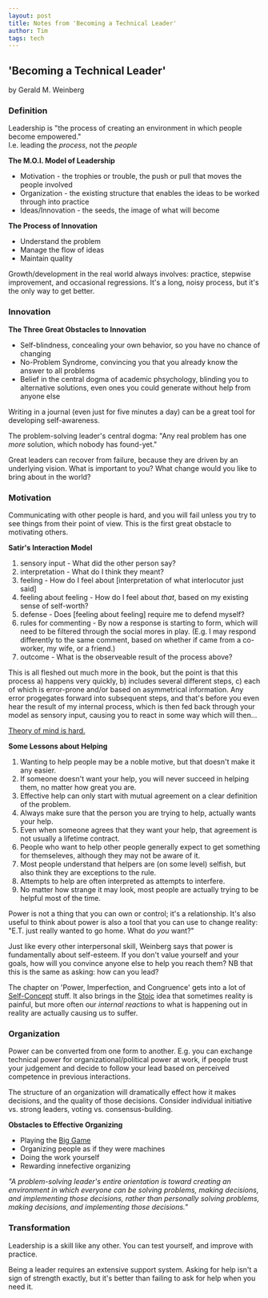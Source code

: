 ```yaml
---
layout: post
title: Notes from 'Becoming a Technical Leader'
author: Tim
tags: tech
---
```


## 'Becoming a Technical Leader'  
by Gerald M. Weinberg  


### Definition  
Leadership is "the process of creating an environment in which people become empowered."  
I.e. leading the *process*, not the *people*  

**The M.O.I. Model of Leadership**  
* Motivation - the trophies or trouble, the push or pull that moves the people involved  
* Organization - the existing structure that enables the ideas to be worked through into practice  
* Ideas/Innovation - the seeds, the image of what will become  

**The Process of Innovation**  
* Understand the problem  
* Manage the flow of ideas  
* Maintain quality  

Growth/development in the real world always involves: practice, stepwise improvement, and occasional regressions. It's a long, noisy process, but it's the only way to get better.  


### Innovation  
**The Three Great Obstacles to Innovation**  
* Self-blindness, concealing your own behavior, so you have no chance of changing  
* No-Problem Syndrome, convincing you that you already know the answer to all problems  
* Belief in the central dogma of academic phsychology, blinding you to alternative solutions, even ones you could generate without help from anyone else  

Writing in a journal (even just for five minutes a day) can be a great tool for developing self-awareness.  

The problem-solving leader's central dogma: "Any real problem has one *more* solution, which nobody has found-yet."  

Great leaders can recover from failure, because they are driven by an underlying vision. What is important to you? What change would you like to bring about in the world?  


### Motivation  
Communicating with other people is hard, and you will fail unless you try to see things from their point of view. This is the first great obstacle to motivating others.  

**Satir's Interaction Model**  
1. sensory input - What did the other person say?  
2. interpretation - What do I think they meant?  
3. feeling - How do I feel about [interpretation of what interlocutor just said]  
4. feeling about feeling - How do I feel about *that*, based on my existing sense of self-worth?  
5. defense - Does [feeling about feeling] require me to defend myself?  
6. rules for commenting - By now a response is starting to form, which will need to be filtered through the social mores in play. (E.g. I may respond differently to the same comment, based on whether if came from a co-worker, my wife, or a friend.)  
7. outcome - What is the observeable result of the process above?  

This is all fleshed out much more in the book, but the point is that this process a) happens very quickly, b) includes several different steps, c) each of which is error-prone and/or based on asymmetrical information. Any error progegates forward into subsequent steps, and that's before you even hear the result of my internal process, which is then fed back through your model as sensory input, causing you to react in some way which will then...  

[Theory of mind is hard.](../../../papers/GoodOldNeon.pdf) 

**Some Lessons about Helping**  
1. Wanting to help people may be a noble motive, but that doesn't make it any easier.
2. If someone doesn't want your help, you will never succeed in helping them, no matter how great you are.
3. Effective help can only start with mutual agreement on a clear definition of the problem.
4. Always make sure that the person you are trying to help, actually wants your help.
5. Even when someone agrees that they want your help, that agreement is not usually a lifetime contract.
6. People who want to help other people generally expect to get something for themseleves, although they may not be aware of it.
7. Most people understand that helpers are (on some level) selfish, but also think they are exceptions to the rule.
8. Attempts to help are often interpreted as attempts to interfere.
9. No matter how strange it may look, most people are actually trying to be helpful most of the time.

Power is not a thing that you can own or control; it's a relationship. It's also useful to think about power is also a tool that you can use to change reality: "E.T. just really wanted to go home. What do *you* want?"  

Just like every other interpersonal skill, Weinberg says that power is fundamentally about self-esteem. If you don't value yourself and your goals, how will you convince anyone else to help you reach them? NB that this is the same as asking: how can you lead?  

The chapter on 'Power, Imperfection, and Congruence' gets into a lot of [Self-Concept](http://steveandreas.com/Articles/building.html) stuff. It also brings in the 
[Stoic](../../../papers/enchiridion.pdf) idea that sometimes reality is painful, but more often our *internal reactions* to what is happening out in reality are actually causing us to suffer.  


### Organization  
Power can be converted from one form to another. E.g. you can exchange technical power for organizational/political power at work, if people trust your judgement and decide to follow your lead based on perceived competence in previous interactions.

The structure of an organization will dramatically effect how it makes decisions, and the quality of those decisions. Consider individual initiative vs. strong leaders, voting vs. consensus-building.

**Obstacles to Effective Organizing**  
* Playing the [Big Game](https://en.wikipedia.org/wiki/Who,_whom%3F)  
* Organizing people as if they were machines  
* Doing the work yourself  
* Rewarding innefective organizing  

*"A problem-solving leader's entire orientation is toward creating an environment in which everyone can be solving problems, making decisions, and implementing those decisions, rather than personally solving problems, making decisions, and implementing those decisions."*


### Transformation  
Leadership is a skill like any other. You can test yourself, and improve with practice.  

Being a leader requires an extensive support system. Asking for help isn't a sign of strength exactly, but it's better than failing to ask for help when you need it.